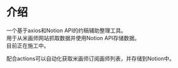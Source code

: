 # 介绍

一个基于axios和Notion API的约稿辅助整理工具。\
用于从米画师网站抓取数据并使用Notion API存储数据。\
目前正在施工中。

配合actions可以自动化获取米画师订阅画师列表，并存储到Notion中。